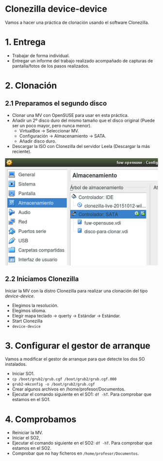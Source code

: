 
# Clonezilla device-device

Vamos a hacer una práctica de clonación usando el software Clonezilla.

# 1. Entrega

* Trabajar de forma individual.
* Entregar un informe del trabajo realizado acompañado de capturas
de pantalla/fotos de los pasos realizados.

# 2. Clonación

## 2.1 Preparamos el segundo disco

* Clonar una MV con OpenSUSE para usar en esta práctica.
* Añadir un 2º disco duro del mismo tamaño que el disco original (Puede ser un poco mayor, pero nunca menor).
    * VirtualBox -> Seleccionar MV.
    * Configuración -> Almacenamiento -> SATA.
    * Añadir disco duro.
* Descargar la ISO con Clonezilla del servidor Leela
(Descargar la más reciente).

![vbox-add-hdd.png](./images/vbox-add-hdd.png)

## 2.2 Iniciamos Clonezilla

Iniciar la MV con la distro Clonezilla para realizar una clonación del tipo *device-device*.
* Elegimos la resolución.
* Elegimos idioma.
* Elegir mapa teclado -> querty -> Estándar -> Estándar.
* Start Clonezilla
* `device-device`

# 3. Configurar el gestor de arranque

Vamos a modificar el gestor de arranque para que detecte los dos SO instalados.

* Iniciar SO1.
* `cp /boot/grub2/grub.cgf /boot/grub2/grub.cgf.000`
* `grub2-mkconfig -o /boot/grub2/grub.cgf`
* Crear algunos archivos en /home/profesor/Documentos.
* Ejecutar el comando siguiente en el SO1: `df -hT`. Para comprobar que estamos en el SO1.

# 4. Comprobamos

* Reiniciar la MV.
* Iniciar el SO2,
* Ejecutar el comando siguiente en el SO2: `df -hT`. Para comprobar que estamos en el SO2.
* Comprobar que no hay ficheros en `/home/profesor/Documentos`.
